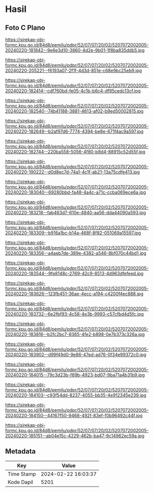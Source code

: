 # Hasil

## Foto C Plano

https://sirekap-obj-formc.kpu.go.id/84d8/pemilu/pdpr/52/07/07/20/02/5207072002005-20240220-181842--9e6e3d10-3860-4d2e-9b01-1f8ba835ddb5.jpg

https://sirekap-obj-formc.kpu.go.id/84d8/pemilu/pdpr/52/07/07/20/02/5207072002005-20240220-205221--f6193a07-2f1f-4d3d-851e-c68e9bc25eb9.jpg

https://sirekap-obj-formc.kpu.go.id/84d8/pemilu/pdpr/52/07/07/20/02/5207072002005-20240220-182414--cdf760bd-fe05-4c1b-b6c4-df95cedc13cf.jpg

https://sirekap-obj-formc.kpu.go.id/84d8/pemilu/pdpr/52/07/07/20/02/5207072002005-20240220-182540--74b41188-3881-4613-af02-b9ed50002815.jpg

https://sirekap-obj-formc.kpu.go.id/84d8/pemilu/pdpr/52/07/07/20/02/5207072002005-20240220-182649--b2af97d6-7774-4394-be8e-671f4ac9a597.jpg

https://sirekap-obj-formc.kpu.go.id/84d8/pemilu/pdpr/52/07/07/20/02/5207072002005-20240220-182744--220ba558-5056-4f80-b8d4-88915c52d55f.jpg

https://sirekap-obj-formc.kpu.go.id/84d8/pemilu/pdpr/52/07/07/20/02/5207072002005-20240220-190222--d0d8ec7d-74a1-4c1f-ab21-13a75cdfe413.jpg

https://sirekap-obj-formc.kpu.go.id/84d8/pemilu/pdpr/52/07/07/20/02/5207072002005-20240220-183040--69280bbd-fa48-4a4c-a71c-ccba069ece6a.jpg

https://sirekap-obj-formc.kpu.go.id/84d8/pemilu/pdpr/52/07/07/20/02/5207072002005-20240220-183216--fab463d7-610e-4840-aa56-dda44090a593.jpg

https://sirekap-obj-formc.kpu.go.id/84d8/pemilu/pdpr/52/07/07/20/02/5207072002005-20240220-183309--b916a1bc-b14a-468f-8f82-051069a15597.jpg

https://sirekap-obj-formc.kpu.go.id/84d8/pemilu/pdpr/52/07/07/20/02/5207072002005-20240220-183356--a4aeb7de-389e-4382-a546-8bf070c44bd1.jpg

https://sirekap-obj-formc.kpu.go.id/84d8/pemilu/pdpr/52/07/07/20/02/5207072002005-20240220-183544--9fe8148c-2769-42c9-8513-4d963dfefeed.jpg

https://sirekap-obj-formc.kpu.go.id/84d8/pemilu/pdpr/52/07/07/20/02/5207072002005-20240220-183626--123fb451-36ae-4ecc-a194-c4200f4ec888.jpg

https://sirekap-obj-formc.kpu.go.id/84d8/pemilu/pdpr/52/07/07/20/02/5207072002005-20240220-183732--6e2fbf93-4c58-4e3b-9993-c57cfbd4d5fc.jpg

https://sirekap-obj-formc.kpu.go.id/84d8/pemilu/pdpr/52/07/07/20/02/5207072002005-20240220-183816--b2fc2bc7-8365-4fe2-b898-0e7b373c326a.jpg

https://sirekap-obj-formc.kpu.go.id/84d8/pemilu/pdpr/52/07/07/20/02/5207072002005-20240220-183902--d99f49d0-9e86-47ed-ad76-0f34e99372c0.jpg

https://sirekap-obj-formc.kpu.go.id/84d8/pemilu/pdpr/52/07/07/20/02/5207072002005-20240220-184015--79c3d23b-f89b-4923-bd07-9ba71a4b31b9.jpg

https://sirekap-obj-formc.kpu.go.id/84d8/pemilu/pdpr/52/07/07/20/02/5207072002005-20240220-184103--c93f54dd-8237-4055-bb35-4e912345e239.jpg

https://sirekap-obj-formc.kpu.go.id/84d8/pemilu/pdpr/52/07/07/20/02/5207072002005-20240220-184150--44167f50-9468-492f-83ef-f0b96492c44f.jpg

https://sirekap-obj-formc.kpu.go.id/84d8/pemilu/pdpr/52/07/07/20/02/5207072002005-20240220-185151--ab04e15c-4229-462b-ba47-9c14962ec59a.jpg


## Metadata

| Key        | Value               |
| ---------- | ------------------- |
| Time Stamp | 2024-02-22 16:03:37 |
| Kode Dapil | 5201                |



